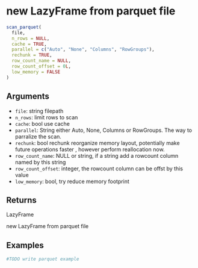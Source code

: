 # new LazyFrame from parquet file

```r
scan_parquet(
  file,
  n_rows = NULL,
  cache = TRUE,
  parallel = c("Auto", "None", "Columns", "RowGroups"),
  rechunk = TRUE,
  row_count_name = NULL,
  row_count_offset = 0L,
  low_memory = FALSE
)
```

## Arguments

- `file`: string filepath
- `n_rows`: limit rows to scan
- `cache`: bool use cache
- `parallel`: String either Auto, None, Columns or RowGroups. The way to parralize the scan.
- `rechunk`: bool rechunk reorganize memory layout, potentially make future operations faster , however perform reallocation now.
- `row_count_name`: NULL or string, if a string add a rowcount column named by this string
- `row_count_offset`: integer, the rowcount column can be offst by this value
- `low_memory`: bool, try reduce memory footprint

## Returns

LazyFrame

new LazyFrame from parquet file

## Examples

<pre class='r-example'><code><span class='r-in'><span><span class='co'>#TODO write parquet example</span></span></span>
<span class='r-in'></span>
 </code></pre>